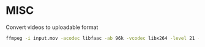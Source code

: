 # MISC

Convert videos to uploadable format
```bash
ffmpeg -i input.mov -acodec libfaac -ab 96k -vcodec libx264 -level 21 -refs 2 -b 345k -bt 345k -threads 0 output.mp4
```